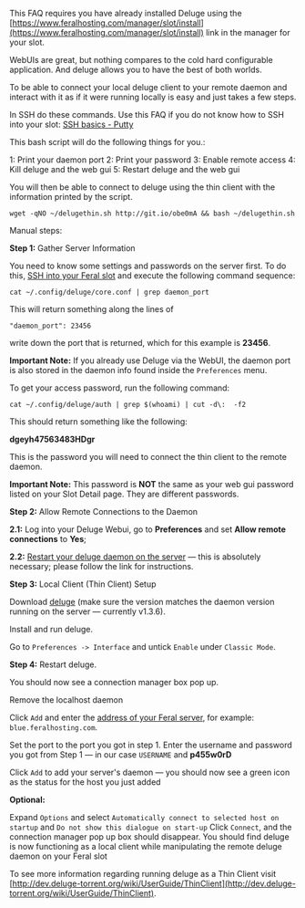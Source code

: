 
This FAQ requires you have already installed Deluge using the [https://www.feralhosting.com/manager/slot/install](https://www.feralhosting.com/manager/slot/install) link in the manager for your slot.

WebUIs are great, but nothing compares to the cold hard configurable application. And deluge allows you to have the best of both worlds. 

To be able to connect your local deluge client to your remote daemon and interact with it as if it were running locally is easy and just takes a few steps.

In SSH do these commands. Use this FAQ if you do not know how to SSH into your slot: [SSH basics - Putty](https://www.feralhosting.com/faq/view?question=12)

This bash script will do the following things for you.:

1: Print your daemon port 
2: Print your password
3: Enable remote access
4: Kill deluge and the web gui 
5: Restart deluge and the web gui

You will then be able to connect to deluge using the thin client with the information printed by the script.

```
wget -qNO ~/delugethin.sh http://git.io/obe0mA && bash ~/delugethin.sh
```

Manual steps:

**Step 1:** Gather Server Information

You need to know some settings and passwords on the server first. To do this, [SSH into your Feral slot](http://www.feralhosting.com/faq/view?question=12) and execute the following command sequence:

```
cat ~/.config/deluge/core.conf | grep daemon_port
```

This will return something along the lines of

```
"daemon_port": 23456
```

write down the port that is returned, which for this example is **23456**.

**Important Note:** If you already use Deluge via the WebUI, the daemon port is also stored in the daemon info found
inside the `Preferences` menu.

To get your access password, run the following command:

```
cat ~/.config/deluge/auth | grep $(whoami) | cut -d\:  -f2
```

This should return something like the following:

**dgeyh47563483HDgr**

This is the password you will need to connect the thin client to the remote daemon.

**Important Note:** This password is **NOT** the same as your web gui password listed on your Slot Detail page. They are different passwords.

**Step 2:** Allow Remote Connections to the Daemon

**2.1:** Log into your Deluge Webui, go to **Preferences** and set **Allow remote connections** to **Yes**;

**2.2:** [Restart your deluge daemon on the server](http://www.feralhosting.com/faq/view?question=62) — this is absolutely necessary; please follow the link for instructions.

**Step 3:** Local Client (Thin Client) Setup

Download [deluge](http://dev.deluge-torrent.org/wiki/Download) (make sure the version matches the daemon version running on the server — currently v1.3.6).

Install and run deluge.

Go to `Preferences -> Interface` and untick `Enable` under `Classic Mode`.

**Step 4:** Restart deluge. 

You should now see a connection manager box pop up.

Remove the localhost daemon

Click `Add` and enter the [address of your Feral server](https://www.feralhosting.com/manager/software/), for example: `blue.feralhosting.com`.

Set the port to the port you got in step 1. Enter the username and password you got from Step 1 — in our case `USERNAME` and **p455w0rD**

Click `Add` to add your server's daemon — you should now see a green icon as the status for the host you just added

**Optional:** 

Expand `Options` and select `Automatically connect to selected host on startup` and `Do not show this dialogue on start-up`
Click `Connect`, and the connection manager pop up box should disappear. You should find deluge is now functioning as a local client while manipulating the remote deluge daemon on your Feral slot

To see more information regarding running deluge as a Thin Client visit [http://dev.deluge-torrent.org/wiki/UserGuide/ThinClient](http://dev.deluge-torrent.org/wiki/UserGuide/ThinClient).





